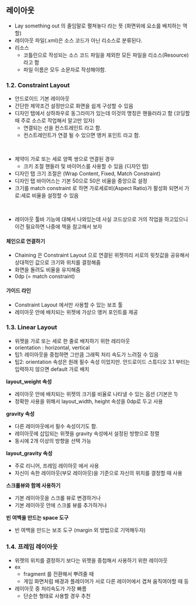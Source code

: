## 레이아웃

- Lay something out 의 줄임말로 펼쳐놓다 라는 뜻 (화면위에 요소를 배치하는 역할)
- 레이아웃 파일(.xml)은 소스 코드가 아닌 리소스로 분류된다.
- 리소스
    - 코틀린으로 작성되는 소스 코드 파일을 제외한 모든 파일을 리소스(Resource)라고 함
    - 파일 이름은 모두 소문자로 작성해야함.

### 1.2. Constraint Layout

-  안드로이드 기본 레이아웃
- 간단한 제약조건 설정만으로 화면을 쉽게 구성할 수 있음
- 디자인 탭에서 상하좌우로 동그라미가 있는데 이것의 명칭은 핸들러라고 함 (코딩할 때 주로 소스로 작업해서 알고만 있자)
    - 연결되는 선을 컨스트레인트 라고 함.
    - 컨스트레인트가 연결 될 수 있으면 앵커 포인트 라고 함.

<br/>

- 제약이 가로 또는 세로 양쪽 쌍으로 연결된 경우
    - 크키 조절 핸들러 및 바이어스를 사용할 수 있음 (디자인 탭)
- 디자인 탭 크기 조절은 (Wrap Content, Fixed, Match Constraint)
- 디자인 탭 바이어스는 기본 50으로 50은 비율을 중앙으로 설정
- 크기를 match constraint 로 하면 가로세로비(Aspect Ratio)가 활성화 되면서 가로:세로 비율을 설정할 수 있음

<br/>

- 레이아웃 툴바 기능에 대해서 나와있는데 사실 코드상으로 거의 작업을 하고있으니 이건 필요하면 나중에 책을 참고해서 보자

#### 체인으로 연결하기

- Chaining 은 Constraint Layout 으로 연결된 위젯끼리 서로의 윗칫값을 공유해서 상대적인 값으로 크기와 위치를 결정해줌
- 화면을 돌려도 비율을 유지해줌
- 0dp (= match constraint)

#### 가이드 라인

- Constraint Layout 에서만 사용할 수 있는 보조 툴
- 레이아웃 안에 배치되는 위젯에 가상으 앵커 포인트를 제공

### 1.3. Linear Layout

- 위젯을 가로 또는 세로 한 줄로 배치하기 위한 레리아웃
- orientation : horizontal, vertical
- 팁1: 레이아웃을 중첩하면 그만큼 그래픽 처리 속도가 느려질 수 있음
- 팁2: orientation 속성은 원래 필수 속성 이었지만. 안드로이드 스튜디오 3.1 부터는 입력하지 않으면 default 가로 배치

**layout_weight 속성**

- 레이아웃 안에 배치되는 위젯의 크기를 비율로 나타낼 수 있는 옵션 (기본은 1)
- 정확한 사용을 위해서 layout_width, height 속성을 0dp로 두고 사용

**gravity 속성**

- 다른 레이아웃에서 필수 속성이기도 함.
- 레이아웃에 삽입되는 위젯을 gravity 속성에서 설정된 방향으로 정렬
- 동시에 2개 이상의 방향을 선택 가능

**layout_gravity 속성**

- 주로 리니어, 프레임 레이아웃 에서 사용
- 자신이 속한 레이아웃(부모 레이아웃)을 기준으로 자신의 위치를 결정할 때 사용

**스크롤뷰와 함께 사용하기**

- 기본 레이아웃을 스크롤 뷰로 변경하거나
- 기본 레이아웃 안에 스크롤 뷰를 추가하거나

**빈 여백을 만드는 space 도구**

- 빈 여백을 만드는 보조 도구 (margin 외 방법으로 기억해두자)

### 1.4. 프레임 레이아웃

- 위젯의 위치를 결정하기 보다는 위젯을 중첩해서 사용하기 위한 레이아웃
- ex
    - fragment 를 전환해서 뿌려줄 때
    - 게임 화면처럼 배경과 플레이어가 서로 다른 레이어에서 겹쳐 움직여야할 때 등
- 레이아웃 중 처리속도가 가장 빠름
    - 단순한 형태로 사용할 경우 추천
